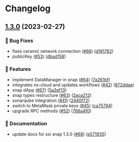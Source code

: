 # Changelog

## [1.3.0](https://github.com/blockchain-lab-um/ssi-snap/compare/ssi-snap-v1.2.2...ssi-snap-v1.3.0) (2023-02-27)


### :bug: Bug Fixes

* fixes ceramic network connection ([#66](https://github.com/blockchain-lab-um/ssi-snap/issues/66)) ([d181782](https://github.com/blockchain-lab-um/ssi-snap/commit/d181782927626515a1bf9afc87906f128e8b7ebc))
* publicKey ([#53](https://github.com/blockchain-lab-um/ssi-snap/issues/53)) ([dbad158](https://github.com/blockchain-lab-um/ssi-snap/commit/dbad1584fa0e6548f1dc8b7aae0a26104feea24f))


### :rocket: Features

* implement DataManager in snap ([#64](https://github.com/blockchain-lab-um/ssi-snap/issues/64)) ([7a261bf](https://github.com/blockchain-lab-um/ssi-snap/commit/7a261bfb2c25c97a8190c0e2f77d329d2fa58ecd))
* integrates nx-cloud and updates workflows ([#42](https://github.com/blockchain-lab-um/ssi-snap/issues/42)) ([872ddae](https://github.com/blockchain-lab-um/ssi-snap/commit/872ddae33d76db8e37f28bb0d29b0cd7f8c7f07c))
* snap dApp ([#67](https://github.com/blockchain-lab-um/ssi-snap/issues/67)) ([5a3ef13](https://github.com/blockchain-lab-um/ssi-snap/commit/5a3ef1370fe870dc297a9e799f692bdf717e6d1e))
* snap types restructure ([#63](https://github.com/blockchain-lab-um/ssi-snap/issues/63)) ([2aca212](https://github.com/blockchain-lab-um/ssi-snap/commit/2aca2129ae8815e14c3d8bdc123fd64fff0bb94a))
* sonarqube integration ([#41](https://github.com/blockchain-lab-um/ssi-snap/issues/41)) ([2440f72](https://github.com/blockchain-lab-um/ssi-snap/commit/2440f72222fce8ba11448a83043ac76ff9a73c62))
* switch to MetaMask private keys ([#45](https://github.com/blockchain-lab-um/ssi-snap/issues/45)) ([ca75794](https://github.com/blockchain-lab-um/ssi-snap/commit/ca757948b835c8fee727b6c490a1beac42296216))
* upgrade RPC methods ([#52](https://github.com/blockchain-lab-um/ssi-snap/issues/52)) ([768a4f0](https://github.com/blockchain-lab-um/ssi-snap/commit/768a4f0fa9f861df2545abdccc1f92cf6e699d6b))


### :page_with_curl: Documentation

* update docs for ssi snap 1.3.0 ([#68](https://github.com/blockchain-lab-um/ssi-snap/issues/68)) ([e571935](https://github.com/blockchain-lab-um/ssi-snap/commit/e571935111e69b97026b0ab811e22ff038a6535e))
